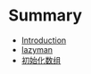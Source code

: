 # Summary

* [Introduction](README.md)
* [lazyman](lazyman/README.md)
* [初始化数组](initializeAarray/initializeAarray.md)

